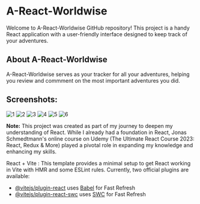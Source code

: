 # A-React-Worldwise

Welcome to A-React-Worldwise GitHub repository! This project is a handy React application with a user-friendly interface designed to keep track of your adventures.

## About A-React-Worldwise

A-React-Worldwise serves as your tracker for all your adventures, helping you review and commment on the most important adventures you did.

## Screenshots:

![1](https://github.com/Ahmed97777/A-React-Worldwise/assets/69377940/cc607362-5f2a-43ee-9b27-fb6adb2a589f)
![2](https://github.com/Ahmed97777/A-React-Worldwise/assets/69377940/ede9952f-46e1-4eaf-89d6-0431d3510f1b)
![3](https://github.com/Ahmed97777/A-React-Worldwise/assets/69377940/1d7ff51f-cb6f-479d-8529-cdf0d8ebdac7)
![4](https://github.com/Ahmed97777/A-React-Worldwise/assets/69377940/9afb2bb2-8c0e-4e54-a400-e071664b71a0)
![5](https://github.com/Ahmed97777/A-React-Worldwise/assets/69377940/4f83573c-a7cc-46fa-ac3a-598c959ef4f4)
![6](https://github.com/Ahmed97777/A-React-Worldwise/assets/69377940/4ce1ff2c-2000-41e2-9b74-65949e3339ee)

**Note:** This project was created as part of my journey to deepen my understanding of React. While I already had a foundation in React, Jonas Schmedtmann's online course on Udemy (The Ultimate React Course 2023: React, Redux & More) played a pivotal role in expanding my knowledge and enhancing my skills.

React + Vite :
This template provides a minimal setup to get React working in Vite with HMR and some ESLint rules.
Currently, two official plugins are available:
- [@vitejs/plugin-react](https://github.com/vitejs/vite-plugin-react/blob/main/packages/plugin-react/README.md) uses [Babel](https://babeljs.io/) for Fast Refresh
- [@vitejs/plugin-react-swc](https://github.com/vitejs/vite-plugin-react-swc) uses [SWC](https://swc.rs/) for Fast Refresh

